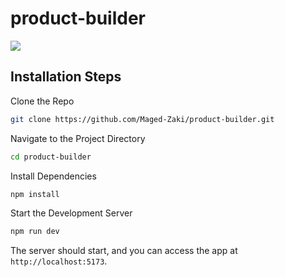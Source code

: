 # product-builder

![](./project-test.gif)


## Installation Steps

Clone the Repo

```sh
git clone https://github.com/Maged-Zaki/product-builder.git
```

Navigate to the Project Directory

```sh
cd product-builder
```

Install Dependencies

```sh
npm install
```

Start the Development Server

```sh
npm run dev
```

The server should start, and you can access the app at `http://localhost:5173`.